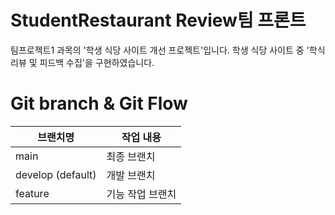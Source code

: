 # StudentRestaurant Review팀 프론트

팀프로젝트1 과목의 '학생 식당 사이트 개선 프로젝트'입니다.
학생 식당 사이트 중 '학식 리뷰 및 피드백 수집'을 구현하였습니다.

# Git branch & Git Flow
|브랜치명|작업 내용|
|------|---|
|main|최종 브랜치|
|develop (default)|개발 브랜치|
|feature|기능 작업 브랜치|
